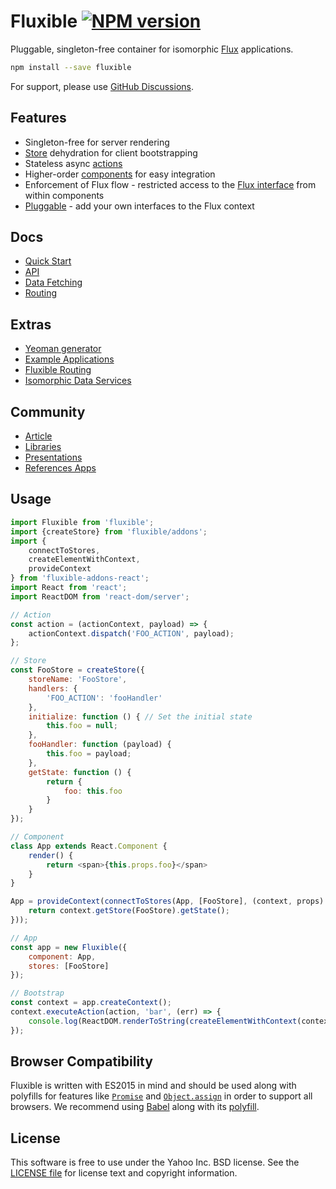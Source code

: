 # Fluxible [![NPM version](https://badge.fury.io/js/fluxible.svg)](http://badge.fury.io/js/fluxible)

Pluggable, singleton-free container for isomorphic [Flux](https://github.com/facebook/flux) applications.

```bash
npm install --save fluxible
```

For support, please use [GitHub Discussions](https://github.com/yahoo/fluxible/discussions).

## Features

* Singleton-free for server rendering
* [Store](https://github.com/yahoo/fluxible/blob/master/packages/fluxible/docs/api/Stores.md) dehydration for client bootstrapping
* Stateless async [actions](https://github.com/yahoo/fluxible/blob/master/packages/fluxible/docs/api/Actions.md)
* Higher-order [components](https://github.com/yahoo/fluxible/blob/master/packages/fluxible/docs/api/Components.md) for easy integration
* Enforcement of Flux flow - restricted access to the [Flux interface](https://github.com/yahoo/fluxible/blob/master/packages/fluxible/docs/api/FluxibleContext.md) from within components
* [Pluggable](https://github.com/yahoo/fluxible/blob/master/packages/fluxible/docs/api/Plugins.md) - add your own interfaces to the Flux context

## Docs

* [Quick Start](https://github.com/yahoo/fluxible/blob/master/docs/quick-start.md)
* [API](https://github.com/yahoo/fluxible/blob/master/packages/fluxible/docs/api/README.md)
* [Data Fetching](https://github.com/yahoo/fluxible/blob/main/packages/fluxible-plugin-fetchr/README.md)
* [Routing](https://github.com/yahoo/fluxible/blob/main/packages/fluxible-router/README.md)


## Extras

* [Yeoman generator](https://github.com/yahoo/fluxible/blob/master/packages/generator-fluxible)
* [Example Applications](https://github.com/yahoo/fluxible/blob/master/examples)
* [Fluxible Routing](https://github.com/yahoo/fluxible/blob/master/packages/fluxible-router)
* [Isomorphic Data Services](https://github.com/yahoo/fluxible/blob/master/packages/fluxible-plugin-fetchr)

## Community

* [Article](https://github.com/yahoo/fluxible/blob/main/docs/community/articles.md)
* [Libraries](https://github.com/yahoo/fluxible/blob/main/docs/community/libraries.md)
* [Presentations](https://github.com/yahoo/fluxible/blob/main/docs/community/presentations.md)
* [References Apps](https://github.com/yahoo/fluxible/blob/main/docs/community/reference-applications.md)

## Usage

```js
import Fluxible from 'fluxible';
import {createStore} from 'fluxible/addons';
import {
    connectToStores,
    createElementWithContext,
    provideContext
} from 'fluxible-addons-react';
import React from 'react';
import ReactDOM from 'react-dom/server';

// Action
const action = (actionContext, payload) => {
    actionContext.dispatch('FOO_ACTION', payload);
};

// Store
const FooStore = createStore({
    storeName: 'FooStore',
    handlers: {
        'FOO_ACTION': 'fooHandler'
    },
    initialize: function () { // Set the initial state
        this.foo = null;
    },
    fooHandler: function (payload) {
        this.foo = payload;
    },
    getState: function () {
        return {
            foo: this.foo
        }
    }
});

// Component
class App extends React.Component {
    render() {
        return <span>{this.props.foo}</span>
    }
}

App = provideContext(connectToStores(App, [FooStore], (context, props) => {
    return context.getStore(FooStore).getState();
}));

// App
const app = new Fluxible({
    component: App,
    stores: [FooStore]
});

// Bootstrap
const context = app.createContext();
context.executeAction(action, 'bar', (err) => {
    console.log(ReactDOM.renderToString(createElementWithContext(context)));
});
```

## Browser Compatibility

Fluxible is written with ES2015 in mind and should be used along with polyfills
for features like [`Promise`][Promise] and [`Object.assign`][objectAssign]
in order to support all browsers. We recommend using [Babel][babel] along with
its [polyfill][polyfill].

## License

This software is free to use under the Yahoo Inc. BSD license.
See the [LICENSE file][] for license text and copyright information.

[Promise]: https://developer.mozilla.org/en-US/docs/Web/JavaScript/Reference/Global_Objects/Promise
[objectAssign]: https://developer.mozilla.org/en-US/docs/Web/JavaScript/Reference/Global_Objects/Object/assign
[babel]: https://babeljs.io/
[polyfill]: https://babeljs.io/docs/usage/polyfill/
[LICENSE file]: https://github.com/yahoo/fluxible/blob/master/LICENSE.md
